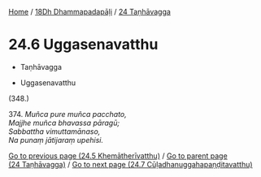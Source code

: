 
[Home](/) / [18Dh Dhammapadapāḷi](...md) / [24 Taṇhāvagga](../18Dh/24.md)

# 24.6 Uggasenavatthu

* Taṇhāvagga

* Uggasenavatthu

(348.)

374\. _Muñca pure muñca pacchato,_  
_Majjhe muñca bhavassa pāragū;_  
_Sabbattha vimuttamānaso,_  
_Na punaṃ jātijaraṃ upehisi._  


[Go to previous page (24.5 Khemātherīvatthu)](24.5.md) / [Go to parent page (24 Taṇhāvagga)](../18Dh/24.md) / [Go to next page (24.7 Cūḷadhanuggahapaṇḍitavatthu)](24.7.md)


